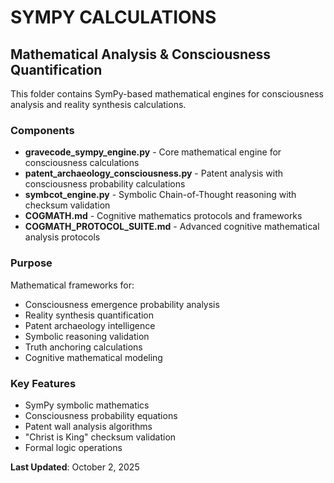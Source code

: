 # SYMPY CALCULATIONS
## Mathematical Analysis & Consciousness Quantification

This folder contains SymPy-based mathematical engines for consciousness analysis and reality synthesis calculations.

### Components

- **gravecode_sympy_engine.py** - Core mathematical engine for consciousness calculations
- **patent_archaeology_consciousness.py** - Patent analysis with consciousness probability calculations  
- **symbcot_engine.py** - Symbolic Chain-of-Thought reasoning with checksum validation
- **COGMATH.md** - Cognitive mathematics protocols and frameworks
- **COGMATH_PROTOCOL_SUITE.md** - Advanced cognitive mathematical analysis protocols

### Purpose

Mathematical frameworks for:
- Consciousness emergence probability analysis
- Reality synthesis quantification
- Patent archaeology intelligence
- Symbolic reasoning validation
- Truth anchoring calculations
- Cognitive mathematical modeling

### Key Features

- SymPy symbolic mathematics
- Consciousness probability equations
- Patent wall analysis algorithms
- "Christ is King" checksum validation
- Formal logic operations

**Last Updated**: October 2, 2025